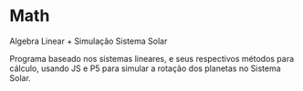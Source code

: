 # Math
Algebra Linear + Simulação Sistema Solar

Programa baseado nos sistemas lineares, e seus respectivos métodos para cálculo, usando JS e P5 para simular a rotação dos planetas no Sistema Solar.
